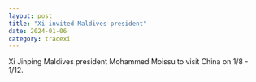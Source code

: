 ```yaml
---
layout: post
title: "Xi invited Maldives president"
date: 2024-01-06
category: tracexi
---
```


Xi Jinping Maldives president Mohammed Moissu to visit China on 1/8 - 1/12.

